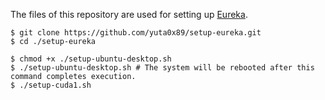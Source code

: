 
The files of this repository are used for setting up [Eureka](https://github.com/eureka-research/Eureka).

```
$ git clone https://github.com/yuta0x89/setup-eureka.git
$ cd ./setup-eureka

$ chmod +x ./setup-ubuntu-desktop.sh
$ ./setup-ubuntu-desktop.sh # The system will be rebooted after this command completes execution.
$ ./setup-cuda1.sh
```
